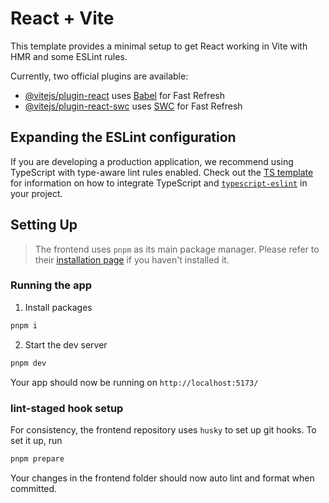 # React + Vite

This template provides a minimal setup to get React working in Vite with HMR and some ESLint rules.

Currently, two official plugins are available:

- [@vitejs/plugin-react](https://github.com/vitejs/vite-plugin-react/blob/main/packages/plugin-react) uses [Babel](https://babeljs.io/) for Fast Refresh
- [@vitejs/plugin-react-swc](https://github.com/vitejs/vite-plugin-react/blob/main/packages/plugin-react-swc) uses [SWC](https://swc.rs/) for Fast Refresh

## Expanding the ESLint configuration

If you are developing a production application, we recommend using TypeScript with type-aware lint rules enabled. Check out the [TS template](https://github.com/vitejs/vite/tree/main/packages/create-vite/template-react-ts) for information on how to integrate TypeScript and [`typescript-eslint`](https://typescript-eslint.io) in your project.

## Setting Up
>The frontend uses `pnpm` as its main package manager. Please refer to their [installation page](https://pnpm.io/installation) if you haven't installed it.

### Running the app
1. Install packages
```js
pnpm i
```
2. Start the dev server
```js
pnpm dev
```
Your app should now be running on `http://localhost:5173/`

### lint-staged hook setup
For consistency, the frontend repository uses `husky` to set up git hooks. To set it up, run
```js
pnpm prepare
```
Your changes in the frontend folder should now auto lint and format when committed.